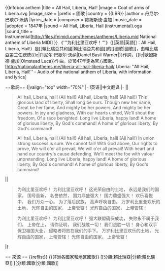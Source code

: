 {{Infobox anthem
|title         = All Hail, Liberia, Hail!
|image         = Coat of arms of Liberia.svg
|image_size    =
|prefix        = 國歌
|country       = {{LBR}}
|author        = 丹尼尔·巴歇尔·沃纳
|lyrics_date   =
|composer      = 歐姆斯德·盧加
|music_date    =
|adopted       = 1847年
|sound         = All Hail, Liberia, Hail (instrumental).oga
|sound_title   = Instrumental<ref>[http://files.ifnimidi.com/themes/anthems/Liberia.mid National anthem of Liberia MIDI]</ref>
}}
《'''为利比里亚欢呼！'''》（[[英語|英語]]：All Hail, Liberia, Hail!）是[[賴比瑞亞共和國|賴比瑞亞共和國]]的[[國歌|國歌]]，由賴比瑞亞第三任總統{{le|丹尼尔·巴歇尔·沃纳|Daniel Basil Warner|}}作詞，{{le|歐姆斯德·盧加|Olmstead Luca}}作曲。於1847年定為官方國歌。<ref>[http://nationalanthems.me/liberia-all-hail-liberia-hail/ Liberia: ''All Hail, Liberia, Hail!'' - Audio of the national anthem of Liberia, with information and lyrics]</ref>

==歌詞==
{|valign="top" width="70%"
|-
!英语||中文翻译
|-
||

<div><blockquote><poem>
All hail, Liberia, hail! (All hail!)
All hail, Liberia, hail! (All hail!)
This glorious land of liberty,
Shall long be ours.
Though new her name,
Great be her fame,
And mighty be her powers,
And mighty be her powers.
In joy and gladness,
With our hearts united,
We'll shout the freedom,
Of a race benighted.
Long live Liberia, happy land!
A home of glorious liberty,
By God's command!
A home of glorious liberty,
By God's command!

All hail, Liberia, hail! (All hail!)
All hail, Liberia, hail! (All hail!)
In union strong success is sure.
We cannot fail!
With God above,
Our rights to prove,
We will o'er all prevail,
We will o'er all prevail!
With heart and hand our country's cause defending,
We'll meet the foe with valour unpretending.
Long live Liberia, happy land!
A home of glorious liberty,
By God's command!
A home of glorious liberty,
By God's command!
</poem></blockquote></div>
||
<div><blockquote><poem>
为利比里亚欢呼！
为利比里亚欢呼！
这光荣自由的土地，
永远是我们的国家。
国号虽新，
名誉依然，
国力鼎盛强大！
国力鼎盛强大！
欢乐喜悦中，
我们万众一心。
为了落后民族，
高声呼唤自由。
万岁利比里亚欢乐的土地，
光辉自由的国家，
上帝管辖！
光辉自由的国家，
上帝管辖！

为利比里亚欢呼！
为利比里亚欢呼！
强大联盟确保成功，
失败永不属于我们。
上帝在上，
请你证明，
我们战胜一切！
我们战胜一切！
身心和双手保卫祖国大业，
侵略者将败在我们的手下。
万岁利比里亚欢乐的土地，
光辉自由的国家，
上帝管辖！
光辉自由的国家，
上帝管辖！

</poem></blockquote></div>
|}

== 來源 ==
{{reflist}}
{{非洲各國家和地区國歌}}
[[分類:賴比瑞亞|分類:賴比瑞亞]]
[[分類:國歌|分類:國歌]]